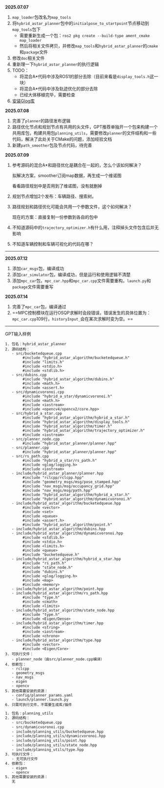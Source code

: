 **2025.07.07**

1. `map_loader`包改名为`map_tools`
2. 将`hybrid_astar_planner`包中的`initialpose_to_startpoint`节点移动到`map_tools`包下
   * 需要重新生成一个包：`ros2 pkg create --build-type ament_cmake map_loader`
   * 然后将相关文件拷贝，并修改`map_tools`和`hybrid_astar_planner`的`cmake`和`package`文件
3. 修改`doc`相关文件
4. 重新理一下`hybrid_astar_planner`的执行逻辑
5. TODO：
   * 将混合A*代码中涉及ROS1的部分去除（目前来看是`display_tools.h`这一块）
   * 将混合A*代码中涉及轨迹优化的部分去除
   * 已经大体移植完毕，需要检查
6. [安装Glog库](https://www.cnblogs.com/tdyizhen1314/p/18047566)

**2025.07.08**

1. 完善了`planner`的路径发布逻辑
2. 路径优化节点和规划节点有共用的头文件，GPT推荐单独开一个包来构建一个共用库包，构建共用包`planning_utils`，需要修改`planner`的文件结构和一些代码，解决了此处关于CMake的问题，添加经验文档
3. 新建`path_smoother`包及节点代码，待完善

**2025.07.09**

1. 参考源码的混合A*和路径优化是耦合在一起的，怎么个该如何解决？

   拟解决方案，smoother订阅map数据，再生成一个维诺图

   看看路径规划中是否用到了维诺图，没有就删掉

2. 规划节点增加2个发布：车辆路径、搜索树。

3. 路径规划和路径优化可能会共用一个参数文件，这个如何解决？

   现在的方案：直接复制一份参数到各自的包中

4. 不知道源码中的`trajectory_optimizer.h`有什么用，注释掉头文件包含后并无影响

5. 不知道车辆控制和车辆可视化的代码在哪？

****

**2025.07.12**

1. 添加`car_msgs`包，编译成功
2. 添加`car_simulator`包，编译成功，但是运行和使用逻辑不清楚
3. 添加`mpc_car`包，`mpc_car.hpp`和`mpc_car.cpp`文件需要重构，`launch.py`和`package`文件需要重写

**2025.07.14**

1. 完善了`mpc_car`包，编译通过
2. ==MPC控制模块在运行OSQP求解时会段错误，错误发生的具体位置为：`mpc_car.cpp`109行，`historyInput_`会在某次求解时变为空。==

********

GPT输入样例

```text
1. 包名：hybrid_astar_planner
2. 源码结构：
   - src/bucketedqueue.cpp
        #include "hybrid_astar_algorithm/bucketedqueue.h"
        #include "limits.h"
        #include <stdio.h>
        #include <stdlib.h>
   - src/dubins.cpp
        #include "hybrid_astar_algorithm/dubins.h"
        #include <math.h>
        #include <assert.h>
   - src/dynamicvoronoi.cpp
        #include "hybrid_a_star/dynamicvoronoi.h"
        #include <math.h>
        #include <iostream>
        #include <opencv4/opencv2/core.hpp>
   - src/hybrid_a_star.cpp
        #include "hybrid_astar_algorithm/hybrid_a_star.h"
        #include "hybrid_astar_algorithm/display_tools.h"
        #include "hybrid_astar_algorithm/timer.h"
        #include "hybrid_astar_algorithm/trajectory_optimizer.h"
        #include <iostream>
   - src/planner_node.cpp
		#include "hybrid_astar_planner/planner.hpp"
   - src/planner.cpp
		#include "hybrid_astar_planner/planner.hpp"
   - src/rs_path.cpp
        #include "hybrid_a_star/rs_path.h"
        #include <glog/logging.h>
        #include <iostream>
   - include/hybrid_astar_planner/planner.hpp
		#include "rclcpp/rclcpp.hpp"
        #include "geometry_msgs/msg/pose_stamped.hpp"
        #include "nav_msgs/msg/occupancy_grid.hpp"
        #include "nav_msgs/msg/path.hpp"
        #include "hybrid_astar_algorithm/hybrid_a_star.h"
        #include "hybrid_astar_algorithm/dynamicvoronoi.h"
   - include/hybrid_astar_algorithm/bucketedqueue.hpp
        #include <vector>
        #include <set>
        #include <queue>
        #include <assert.h>
        #include "hybrid_astar_algorithm/point.h"
   - include/hybrid_astar_algorithm/dubins.hpp
   - include/hybrid_astar_algorithm/dynamicvoronoi.hpp
        #include <stdlib.h>
        #include <stdio.h>
        #include <limits.h>
        #include <queue>
        #include "bucketedqueue.h"
   - include/hybrid_astar_algorithm/hybrid_a_star.hpp
        #include "rs_path.h"
        #include "state_node.h"
        #include "dubins.h"
        #include <glog/logging.h>
        #include <map>
        #include <memory>
   - include/hybrid_astar_algorithm/point.hpp
   - include/hybrid_astar_algorithm/rs_path.hpp
        #include "type.h"
        #include <cmath>
        #include <limits>
   - include/hybrid_astar_algorithm/state_node.hpp
        #include "type.h"
        #include <Eigen/Dense>
   - include/hybrid_astar_algorithm/timer.hpp
        #include <string>
        #include <iostream>
        #include <chrono>
   - include/hybrid_astar_algorithm/type.hpp
        #include <vector>
        #include <Eigen/Core>
3. 可执行文件：
   - planner_node（由src/planner_node.cpp编译）
4. 依赖包：
   - rclcpp
   - geometry_msgs
   - nav_msgs
   - eigen
   - opencv
5. 其他需要安装的资源：
   - config/planner_params.yaml
   - launch/planner.launch.py
6. 只需可执行文件，不需要生成库/插件

```

```txt
1. 包名：planning_utils
2. 源码结构：
   - src/bucketedqueue.cpp
   - src/dynamicvoronoi.cpp
   - include/planning_utils/bucketedqueue.hpp
   - include/planning_utils/dynamicvoronoi.hpp
   - include/planning_utils/point.hpp
   - include/planning_utils/state_node.hpp
   - include/planning_utils/type.hpp
3. 可执行文件：
   - 无可执行文件
4. 依赖包：
   - eigen
   - opencv
5. 其他需要安装的资源：
   无
```





